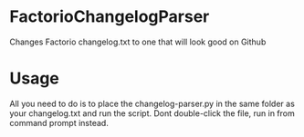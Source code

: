 # FactorioChangelogParser
Changes Factorio changelog.txt to one that will look good on Github


# Usage
All you need to do is to place the changelog-parser.py in the same folder as your changelog.txt and run the script. Dont double-click the file, run in from command prompt instead.
